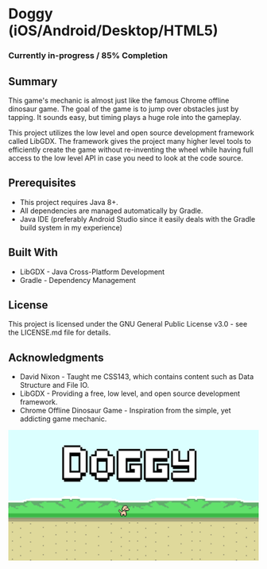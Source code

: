 # Doggy (iOS/Android/Desktop/HTML5)

### Currently in-progress / 85% Completion

## Summary
This game's mechanic is almost just like the famous Chrome offline dinosaur game. The goal of the game is to jump over obstacles just by tapping. It sounds easy, but timing plays a huge role into the gameplay.

This project utilizes the low level and open source development framework called LibGDX. The framework gives the project many higher level tools to efficiently create the game without re-inventing the wheel while having full access to the low level API in case you need to look at the code source. 

## Prerequisites
* This project requires Java 8+.
* All dependencies are managed automatically by Gradle.
* Java IDE (preferably Android Studio since it easily deals with the Gradle build system in my experience) 

## Built With
* LibGDX - Java Cross-Platform Development
* Gradle - Dependency Management 

## License
This project is licensed under the GNU General Public License v3.0 - see the LICENSE.md file for details.

## Acknowledgments
* David Nixon - Taught me CSS143, which contains content such as Data Structure and File IO.
* LibGDX - Providing a free, low level, and open source development framework.
* Chrome Offline Dinosaur Game - Inspiration from the simple, yet addicting game mechanic.

![Demo1](https://github.com/nguyenkevins/Doggy/blob/master/android/assets/Demo1.jpg)
